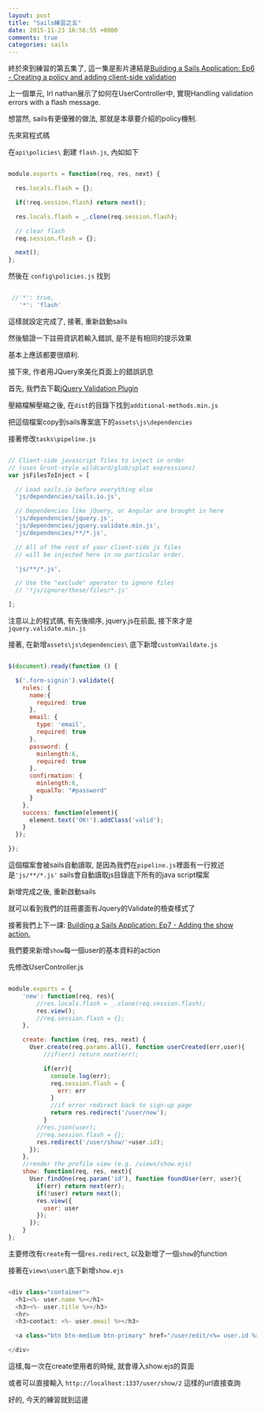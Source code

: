 ```yaml
---
layout: post
title: "Sails練習之五"
date: 2015-11-23 16:56:55 +0800
comments: true
categories: sails
---
```



終於來到練習的第五集了, 這一集是影片連結是<a href="https://www.youtube.com/watch?v=_wL2cS0GmJQ&index=8&list=PLWsZeJCry-F4K4iRImeB3-i0S5mw9Ak-W" target=_blank>Building a Sails Application: Ep6 - Creating a policy and adding client-side validation</a>


上一個單元, Irl nathan展示了如何在UserController中, 實現Handling validation errors with a flash message.

想當然, sails有更優雅的做法, 那就是本章要介紹的policy機制.

<!--more-->

先來寫程式碼

在`api\policies\` 創建 `flash.js`, 內如如下

```js flash.js

module.exports = function(req, res, next) {

  res.locals.flash = {};

  if(!req.session.flash) return next();

  res.locals.flash = _.clone(req.session.flash);

  // clear flash
  req.session.flash = {};

  next();
};

```

然後在 `config\policies.js` 找到

```js policies.js 

 //'*': true,
   '*': 'flash'

```

這樣就設定完成了, 接著, 重新啟動sails

然後驗證一下註冊資訊若輸入錯誤, 是不是有相同的提示效果

基本上應該都要很順利.

接下來, 作者用JQuery來美化頁面上的錯誤訊息

首先, 我們去下載<a href="http://jqueryvalidation.org/" target=_blank>jQuery Validation Plugin</a>

壓縮檔解壓縮之後, 在`dist`的目錄下找到`additional-methods.min.js`

把這個檔案copy到sails專案底下的`assets\js\dependencies`

接著修改`tasks\pipeline.js`

```js pipeline.js

// Client-side javascript files to inject in order
// (uses Grunt-style wildcard/glob/splat expressions)
var jsFilesToInject = [

  // Load sails.io before everything else
  'js/dependencies/sails.io.js',

  // Dependencies like jQuery, or Angular are brought in here
  'js/dependencies/jquery.js',
  'js/dependencies/jquery.validate.min.js',
  'js/dependencies/**/*.js',

  // All of the rest of your client-side js files
  // will be injected here in no particular order.

  'js/**/*.js',

  // Use the "exclude" operator to ignore files
  // '!js/ignore/these/files/*.js'

];

```

注意以上的程式碼, 有先後順序, jquery.js在前面, 接下來才是`jquery.validate.min.js`

接著, 在新增`assets\js\dependencies\` 底下新增`customVaildate.js`

```js customVaildate.js

$(document).ready(function () {

  $('.form-signin').validate({
    rules: {
      name:{
        required: true
      },
      email: {
        type: 'email',
        required: true
      },
      password: {
        minlength:6,
        required: true
      },
      confirmation: {
        minlength:6,
        equalTo: "#password"
      }
    },
    success: function(element){
      element.text('OK!').addClass('valid');
    }
  });

});

```

這個檔案會被sails自動讀取, 是因為我們在`pipeline.js`裡面有一行敘述是`'js/**/*.js'` sails會自動讀取js目錄底下所有的java script檔案

新增完成之後, 重新啟動sails

就可以看到我們的註冊畫面有Jquery的Validate的檢查樣式了


接著我們上下一課: <a href="https://www.youtube.com/watch?v=HozWtywQNMo&list=PLWsZeJCry-F4K4iRImeB3-i0S5mw9Ak-W&index=9" target="_blank">Building a Sails Application: Ep7 - Adding the show action.</a>

我們要來新增`show`每一個user的基本資料的action

先修改UserController.js

```js UserController.js 

module.exports = {
    'new': function(req, res){
        //res.locals.flash = _.clone(req.session.flash);
        res.view();
        //req.session.flash = {};
    },

    create: function (req, res, next) {
      User.create(req.params.all(), function userCreated(err,user){
          //if(err) return next(err);

          if(err){
            console.log(err);
            req.session.flash = {
              err: err
            }
            //if error redirect back to sign-up page
            return res.redirect('/user/new');
          }
        //res.json(user);
        //req.session.flash = {};
        res.redirect('/user/show/'+user.id);
      });
    },
    //render the profile view (e.g. /views/show.ejs)
    show: function(req, res, next){
      User.findOne(req.param('id'), function foundUser(err, user){
        if(err) return next(err);
        if(!user) return next();
        res.view({
          user: user
        });
      });
    }
};

```

主要修改有`create`有一個`res.redirect`, 以及新增了一個`show`的function

接著在`views\user\`底下新增`show.ejs`

```js show.ejs

<div class="container">
  <h1><%- user.name %></h1>
  <h3><%- user.title %></h3>
  <hr>
  <h3>contact: <%- user.email %></h3>

  <a class="btn btn-medium btn-primary" href="/user/edit/<%= user.id %>%>">Edit</a>

</div>

```

這樣,每一次在create使用者的時候, 就會導入show.ejs的頁面

或者可以直接輸入 `http://localhost:1337/user/show/2` 這樣的url直接查詢


好的, 今天的練習就到這邊
